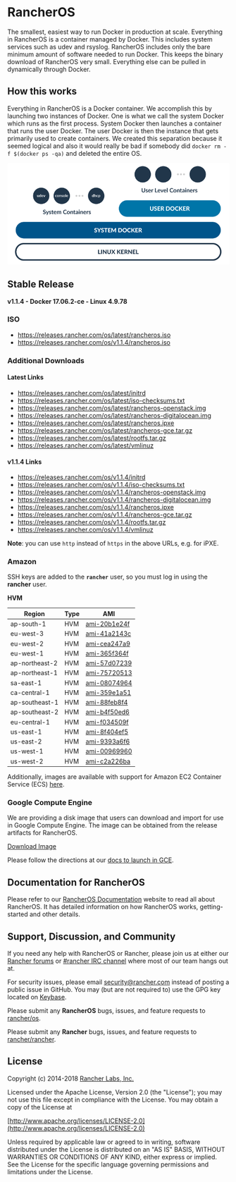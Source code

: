 # RancherOS

The smallest, easiest way to run Docker in production at scale.  Everything in RancherOS is a container managed by Docker.  This includes system services such as udev and rsyslog.  RancherOS includes only the bare minimum amount of software needed to run Docker.  This keeps the binary download of RancherOS very small.  Everything else can be pulled in dynamically through Docker.

## How this works

Everything in RancherOS is a Docker container.  We accomplish this by launching two instances of
Docker.  One is what we call the system Docker which runs as the first process.  System Docker then launches
a container that runs the user Docker.  The user Docker is then the instance that gets primarily
used to create containers.  We created this separation because it seemed logical and also
it would really be bad if somebody did `docker rm -f $(docker ps -qa)` and deleted the entire OS.

![How it works](./rancheros.png "How it works")

## Stable Release

**v1.1.4 - Docker 17.06.2-ce - Linux 4.9.78**

### ISO

- https://releases.rancher.com/os/latest/rancheros.iso
- https://releases.rancher.com/os/v1.1.4/rancheros.iso

### Additional Downloads

#### Latest Links

* https://releases.rancher.com/os/latest/initrd
* https://releases.rancher.com/os/latest/iso-checksums.txt
* https://releases.rancher.com/os/latest/rancheros-openstack.img
* https://releases.rancher.com/os/latest/rancheros-digitalocean.img
* https://releases.rancher.com/os/latest/rancheros.ipxe
* https://releases.rancher.com/os/latest/rancheros-gce.tar.gz
* https://releases.rancher.com/os/latest/rootfs.tar.gz
* https://releases.rancher.com/os/latest/vmlinuz

#### v1.1.4 Links

* https://releases.rancher.com/os/v1.1.4/initrd
* https://releases.rancher.com/os/v1.1.4/iso-checksums.txt
* https://releases.rancher.com/os/v1.1.4/rancheros-openstack.img
* https://releases.rancher.com/os/v1.1.4/rancheros-digitalocean.img
* https://releases.rancher.com/os/v1.1.4/rancheros.ipxe
* https://releases.rancher.com/os/v1.1.4/rancheros-gce.tar.gz
* https://releases.rancher.com/os/v1.1.4/rootfs.tar.gz
* https://releases.rancher.com/os/v1.1.4/vmlinuz

**Note**: you can use `http` instead of `https` in the above URLs, e.g. for iPXE.

### Amazon

SSH keys are added to the **`rancher`** user, so you must log in using the **rancher** user.

**HVM**

Region | Type | AMI |
-------|------|------
ap-south-1 | HVM | [ami-20b1e24f](https://ap-south-1.console.aws.amazon.com/ec2/home?region=ap-south-1#launchInstanceWizard:ami=ami-20b1e24f)
eu-west-3 | HVM | [ami-41a2143c](https://eu-west-3.console.aws.amazon.com/ec2/home?region=eu-west-3#launchInstanceWizard:ami=ami-41a2143c)
eu-west-2 | HVM | [ami-cea247a9](https://eu-west-2.console.aws.amazon.com/ec2/home?region=eu-west-2#launchInstanceWizard:ami=ami-cea247a9)
eu-west-1 | HVM | [ami-365f364f](https://eu-west-1.console.aws.amazon.com/ec2/home?region=eu-west-1#launchInstanceWizard:ami=ami-365f364f)
ap-northeast-2 | HVM | [ami-57d07239](https://ap-northeast-2.console.aws.amazon.com/ec2/home?region=ap-northeast-2#launchInstanceWizard:ami=ami-57d07239)
ap-northeast-1 | HVM | [ami-75720513](https://ap-northeast-1.console.aws.amazon.com/ec2/home?region=ap-northeast-1#launchInstanceWizard:ami=ami-75720513)
sa-east-1 | HVM | [ami-08074964](https://sa-east-1.console.aws.amazon.com/ec2/home?region=sa-east-1#launchInstanceWizard:ami=ami-08074964)
ca-central-1 | HVM | [ami-359e1a51](https://ca-central-1.console.aws.amazon.com/ec2/home?region=ca-central-1#launchInstanceWizard:ami=ami-359e1a51)
ap-southeast-1 | HVM | [ami-88feb8f4](https://ap-southeast-1.console.aws.amazon.com/ec2/home?region=ap-southeast-1#launchInstanceWizard:ami=ami-88feb8f4)
ap-southeast-2 | HVM | [ami-b4f50ed6](https://ap-southeast-2.console.aws.amazon.com/ec2/home?region=ap-southeast-2#launchInstanceWizard:ami=ami-b4f50ed6)
eu-central-1 | HVM | [ami-f034509f](https://eu-central-1.console.aws.amazon.com/ec2/home?region=eu-central-1#launchInstanceWizard:ami=ami-f034509f)
us-east-1 | HVM | [ami-8f404ef5](https://us-east-1.console.aws.amazon.com/ec2/home?region=us-east-1#launchInstanceWizard:ami=ami-8f404ef5)
us-east-2 | HVM | [ami-9393a6f6](https://us-east-2.console.aws.amazon.com/ec2/home?region=us-east-2#launchInstanceWizard:ami=ami-9393a6f6)
us-west-1 | HVM | [ami-00969960](https://us-west-1.console.aws.amazon.com/ec2/home?region=us-west-1#launchInstanceWizard:ami=ami-00969960)
us-west-2 | HVM | [ami-c2a226ba](https://us-west-2.console.aws.amazon.com/ec2/home?region=us-west-2#launchInstanceWizard:ami=ami-c2a226ba)

Additionally, images are available with support for Amazon EC2 Container Service (ECS) [here](https://docs.rancher.com/os/amazon-ecs/#amazon-ecs-enabled-amis).

### Google Compute Engine

We are providing a disk image that users can download and import for use in Google Compute Engine. The image can be obtained from the release artifacts for RancherOS.

[Download Image](https://releases.rancher.com/os/v1.1.4/rancheros-gce.tar.gz)

Please follow the directions at our [docs to launch in GCE](http://docs.rancher.com/os/running-rancheros/cloud/gce/).

## Documentation for RancherOS

Please refer to our [RancherOS Documentation](http://docs.rancher.com/os/) website to read all about RancherOS. It has detailed information on how RancherOS works, getting-started and other details.

## Support, Discussion, and Community
If you need any help with RancherOS or Rancher, please join us at either our [Rancher forums](http://forums.rancher.com) or [#rancher IRC channel](http://webchat.freenode.net/?channels=rancher) where most of our team hangs out at.

For security issues, please email security@rancher.com instead of posting a public issue in GitHub.  You may (but are not required to) use the GPG key located on [Keybase](https://keybase.io/rancher).


Please submit any **RancherOS** bugs, issues, and feature requests to [rancher/os](//github.com/rancher/os/issues).

Please submit any **Rancher** bugs, issues, and feature requests to [rancher/rancher](//github.com/rancher/rancher/issues).

## License

Copyright (c) 2014-2018 [Rancher Labs, Inc.](http://rancher.com)

Licensed under the Apache License, Version 2.0 (the "License");
you may not use this file except in compliance with the License.
You may obtain a copy of the License at

[http://www.apache.org/licenses/LICENSE-2.0](http://www.apache.org/licenses/LICENSE-2.0)

Unless required by applicable law or agreed to in writing, software
distributed under the License is distributed on an "AS IS" BASIS,
WITHOUT WARRANTIES OR CONDITIONS OF ANY KIND, either express or implied.
See the License for the specific language governing permissions and
limitations under the License.
